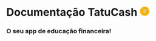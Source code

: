 <h1>Documentação TatuCash
<img src="./assets/images/tatucoin.png" alt="Imagem TatuCoin" width="25"/>
</h1>

<h3>O seu app de educação financeira!</h3>
